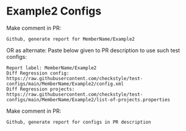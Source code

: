 # Example2 Configs
Make comment in PR:
```
Github, generate report for MemberName/Example2
```
OR as alternate:
Paste below given to PR description to use such test configs:
```
Report label: MemberName/Example2
Diff Regression config: https://raw.githubusercontent.com/checkstyle/test-configs/main/MemberName/Example2/config.xml
Diff Regression projects: https://raw.githubusercontent.com/checkstyle/test-configs/main/MemberName/Example2/list-of-projects.properties
```
Make comment in PR:
```
Github, generate report for configs in PR description
```
